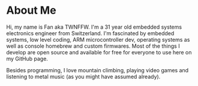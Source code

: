 # About Me
Hi, my name is Fan aka TWNFFW. I'm a 31 year old embedded systems electronics engineer from Switzerland. I'm fascinated by embedded systems, low level coding, ARM microcontroller dev, operating systems as well as console homebrew and custom firmwares. Most of the things I develop are open source and available for free for everyone to use here on my GitHub page.

Besides programming, I love mountain climbing, playing video games and listening to metal music (as you might have assumed already).
